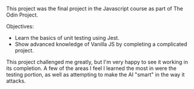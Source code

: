 This project was the final project in the Javascript course as part of The Odin Project. 

Objectives:
 - Learn the basics of unit testing using Jest.
 - Show advanced knowledge of Vanilla JS by completing a complicated project.

 This project challenged me greatly, but I'm very happy to see it working in its completion. A few of the areas I feel I learned the most in were the testing portion, as well as attempting to make the AI "smart" in the way it attacks.
